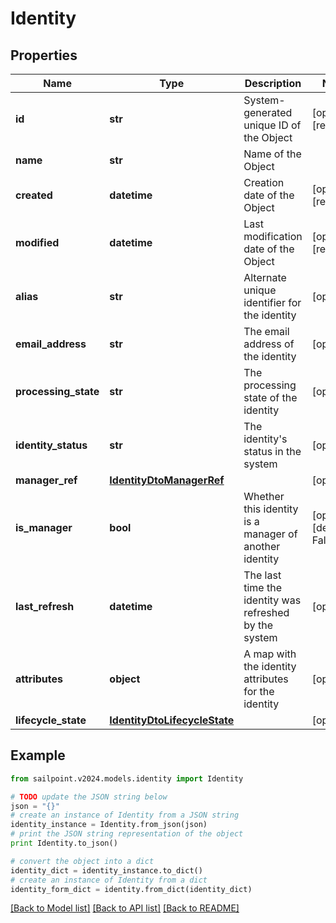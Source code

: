 # Identity


## Properties

Name | Type | Description | Notes
------------ | ------------- | ------------- | -------------
**id** | **str** | System-generated unique ID of the Object | [optional] [readonly] 
**name** | **str** | Name of the Object | 
**created** | **datetime** | Creation date of the Object | [optional] [readonly] 
**modified** | **datetime** | Last modification date of the Object | [optional] [readonly] 
**alias** | **str** | Alternate unique identifier for the identity | [optional] 
**email_address** | **str** | The email address of the identity | [optional] 
**processing_state** | **str** | The processing state of the identity | [optional] 
**identity_status** | **str** | The identity&#39;s status in the system | [optional] 
**manager_ref** | [**IdentityDtoManagerRef**](IdentityDtoManagerRef.md) |  | [optional] 
**is_manager** | **bool** | Whether this identity is a manager of another identity | [optional] [default to False]
**last_refresh** | **datetime** | The last time the identity was refreshed by the system | [optional] 
**attributes** | **object** | A map with the identity attributes for the identity | [optional] 
**lifecycle_state** | [**IdentityDtoLifecycleState**](IdentityDtoLifecycleState.md) |  | [optional] 

## Example

```python
from sailpoint.v2024.models.identity import Identity

# TODO update the JSON string below
json = "{}"
# create an instance of Identity from a JSON string
identity_instance = Identity.from_json(json)
# print the JSON string representation of the object
print Identity.to_json()

# convert the object into a dict
identity_dict = identity_instance.to_dict()
# create an instance of Identity from a dict
identity_form_dict = identity.from_dict(identity_dict)
```
[[Back to Model list]](../README.md#documentation-for-models) [[Back to API list]](../README.md#documentation-for-api-endpoints) [[Back to README]](../README.md)


